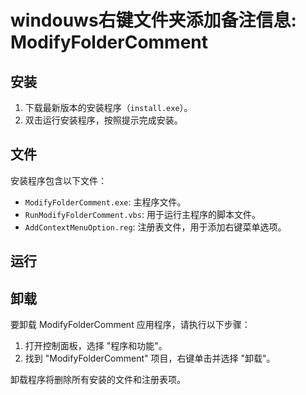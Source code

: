 # windouws右键文件夹添加备注信息: ModifyFolderComment 

## 安装

1. 下载最新版本的安装程序（`install.exe`）。
2. 双击运行安装程序，按照提示完成安装。

## 文件

安装程序包含以下文件：

- `ModifyFolderComment.exe`: 主程序文件。
- `RunModifyFolderComment.vbs`: 用于运行主程序的脚本文件。
- `AddContextMenuOption.reg`: 注册表文件，用于添加右键菜单选项。


## 运行

## 卸载

要卸载 ModifyFolderComment 应用程序，请执行以下步骤：

1. 打开控制面板，选择 "程序和功能"。
2. 找到 "ModifyFolderComment" 项目，右键单击并选择 "卸载"。

卸载程序将删除所有安装的文件和注册表项。
